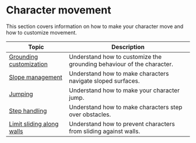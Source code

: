 # Character movement

This section covers information on how to make your character move and how to customize movement.

|**Topic**|**Description**|
|---|---|
|[Grounding customization](movement-grounding.md)|Understand how to customize the grounding behaviour of the character.|
|[Slope management](slope-management.md)|Understand how to make characters navigate sloped surfaces.|
|[Jumping](jumping.md)|Understand how to make your character jump.|
|[Step handling](step-handling.md)|Understand how to make characters step over obstacles.|
|[Limit sliding along walls](prevent-sliding-along-wall.md) | Understand how to prevent characters from sliding against walls.|